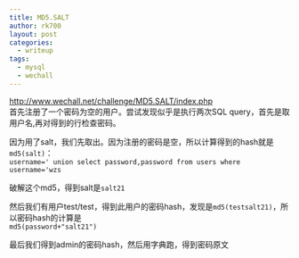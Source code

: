 ```yaml
---
title: MD5.SALT
author: rk700
layout: post
categories:
  - writeup
tags:
  - mysql
  - wechall
---
```

<http://www.wechall.net/challenge/MD5.SALT/index.php>  
首先注册了一个密码为空的用户。尝试发现似乎是执行两次SQL query，首先是取用户名,再对得到的行检查密码。

因为用了salt，我们先取出。因为注册的密码是空，所以计算得到的hash就是`md5(salt)`：  
`username=' union select password,password from users where username='wzs`

破解这个md5，得到salt是`salt21`

然后我们有用户test/test，得到此用户的密码hash，发现是`md5(testsalt21)`，所以密码hash的计算是  
`md5(password+"salt21")`

最后我们得到admin的密码hash，然后用字典跑，得到密码原文
